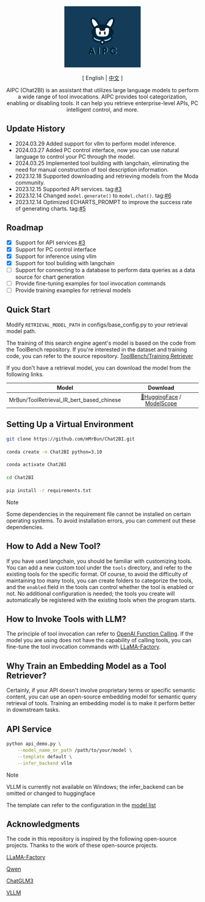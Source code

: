 <div align="center">

<img src="assets/aipc.png" alt="# AIPC" width="200px"/>

[ English | [中文](README_ZH.md) ]

AIPC (Chat2BI) is an assistant that utilizes large language models to perform a wide range of tool invocations. AIPC provides tool categorization, enabling or disabling tools. It can help you retrieve enterprise-level APIs, PC intelligent control, and more.
</div>



## Update History
- 2024.03.29 Added support for vllm to perform model inference.
- 2024.03.27 Added PC control interface, now you can use natural language to control your PC through the model.
- 2024.03.25 Implemented tool building with langchain, eliminating the need for manual construction of tool description information.
- 2023.12.18 Supported downloading and retrieving models from the Moda community.
- 2023.12.15 Supported API services. tag:[#3](https://github.com/mMrBun/Chat2BI/issues/3)
- 2023.12.14 Changed `model.generate()` to `model.chat()`. tag:[#6](https://github.com/mMrBun/Chat2BI/issues/6)
- 2023.12.14 Optimized ECHARTS_PROMPT to improve the success rate of generating charts. tag:[#5](https://github.com/mMrBun/Chat2BI/issues/5)


## Roadmap

- [x] Support for API services [#3](https://github.com/mMrBun/Chat2BI/issues/3)
- [x] Support for PC control interface 
- [x] Support for inference using vllm
- [x] Support for tool building with langchain
- [ ] Support for connecting to a database to perform data queries as a data source for chart generation
- [ ] Provide fine-tuning examples for tool invocation commands
- [ ] Provide training examples for retrieval models

## Quick Start
Modify `RETRIEVAL_MODEL_PATH` in configs/base_config.py to your retrieval model path.

The training of this search engine agent's model is based on the code from the ToolBench repository. If you're interested in the dataset and training code, you can refer to the source repository.
[ToolBench/Training Retriever](https://github.com/OpenBMB/ToolBench?tab=readme-ov-file#training-retriever)

If you don't have a retrieval model, you can download the model from the following links.

|      Model       |                                                              Download                                                              |
|:----------------:|:----------------------------------------------------------------------------------------------------------------------------------:|
|   MrBun/ToolRetrieval_IR_bert_based_chinese    |                          [🤗HuggingFace](https://huggingface.co/MrBun/ToolRetrieval_IR_bert_based_chinese)  / [ModelScope](https://modelscope.cn/models/mrsteamedbun/ToolRetrieval_IR_bert_based_chinese/summary)  |


## Setting Up a Virtual Environment
```bash
git clone https://github.com/mMrBun/Chat2BI.git

conda create -n Chat2BI python=3.10

conda activate Chat2BI

cd Chat2BI

pip install -r requirements.txt
```
> [!NOTE]
> 
> Some dependencies in the requirement file cannot be installed on certain operating systems. To avoid installation errors, you can comment out these dependencies.

## How to Add a New Tool?
If you have used langchain, you should be familiar with customizing tools. You can add a new custom tool under the `tools` directory, and refer to the existing tools for the specific format.
Of course, to avoid the difficulty of maintaining too many tools, you can create folders to categorize the tools, and the `enabled` field in the tools can control whether the tool is enabled or not. No additional configuration is needed; the tools you create will automatically be registered with the existing tools when the program starts.

## How to Invoke Tools with LLM?
The principle of tool invocation can refer to [OpenAI Function Calling](https://platform.openai.com/docs/guides/function-calling). If the model you are using does not have the capability of calling tools, you can fine-tune the tool invocation commands with [LLaMA-Factory](https://github.com/hiyouga/LLaMA-Factory).

## Why Train an Embedding Model as a Tool Retriever?
Certainly, if your API doesn't involve proprietary terms or specific semantic content, you can use an open-source embedding model for semantic query retrieval of tools. Training an embedding model is to make it perform better in downstream tasks.

## API Service

```bash
python api_demo.py \
    --model_name_or_path /path/to/your/model \
    --template default \
    --infer_backend vllm
```
> [!NOTE]
> 
> VLLM is currently not available on Windows; the infer_backend can be omitted or changed to huggingface
> 
> The template can refer to the configuration in the [model list](https://github.com/hiyouga/LLaMA-Factory?tab=readme-ov-file#supported-models)


## Acknowledgments
The code in this repository is inspired by the following open-source projects. Thanks to the work of these open-source projects.

[LLaMA-Factory](https://github.com/hiyouga/LLaMA-Factory)

[Qwen](https://github.com/QwenLM/Qwen)

[ChatGLM3](https://github.com/THUDM/ChatGLM3)

[VLLM](https://github.com/vllm-project/vllm)

